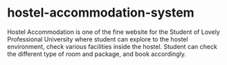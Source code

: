 # hostel-accommodation-system
Hostel Accommodation is one of the fine website for the Student of Lovely Professional University where student can explore to the hostel environment, check various facilities inside the hostel. Student can check the different type of room and package, and book accordingly.
